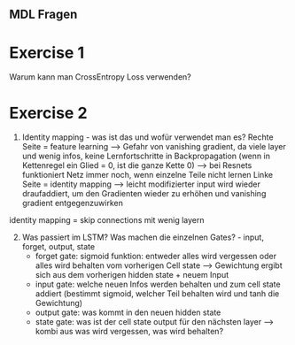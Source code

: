 ## MDL Fragen

# Exercise 1
Warum kann man CrossEntropy Loss verwenden?


# Exercise 2
1. Identity mapping - was ist das und wofür verwendet man es?
    Rechte Seite = feature learning --> Gefahr von vanishing gradient, da viele layer und wenig infos, keine Lernfortschritte in Backpropagation (wenn in Kettenregel ein Glied = 0, ist die ganze Kette 0)
    --> bei Resnets funktioniert Netz immer noch, wenn einzelne Teile nicht lernen
    Linke Seite = identity mapping --> leicht modifizierter input wird wieder draufaddiert, um den Gradienten wieder zu erhöhen und vanishing gradient entgegenzuwirken

identity mapping = skip connections mit wenig layern

2. Was passiert im LSTM? Was machen die einzelnen Gates? - input, forget, output, state
    - forget gate: sigmoid funktion: entweder alles wird vergessen oder alles wird behalten vom vorherigen Cell state --> Gewichtung ergibt sich aus dem vorherigen hidden state + neuem Input
    - input gate: welche neuen Infos werden behalten und zum cell state addiert (bestimmt sigmoid, welcher Teil behalten wird und tanh die Gewichtung)
    - output gate: was kommt in den neuen hidden state
    - state gate: was ist der cell state output für den nächsten layer --> kombi aus was wird vergessen, was wird behalten?